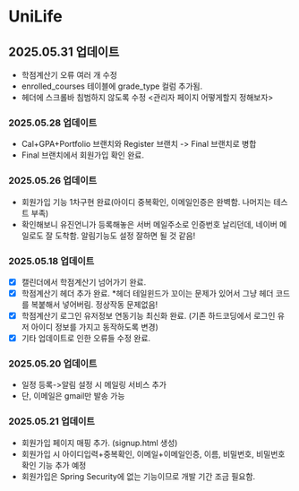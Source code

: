 # UniLife

## 2025.05.31 업데이트
- 학점계산기 오류 여러 개 수정
- enrolled_courses 테이블에 grade_type 컬럼 추가됨.
- 헤더에 스크롤바 침범하지 않도록 수정
<관리자 페이지 어떻게할지 정해보자>

### 2025.05.28 업데이트
- Cal+GPA+Portfolio 브랜치와 Register 브랜치 -> Final 브랜치로 병합
- Final 브랜치에서 회원가입 확인 완료.

### 2025.05.26 업데이트
- 회원가입 기능 1차구현 완료(아이디 중복확인, 이메일인증은 완벽함. 나머지는 테스트 부족)
- 확인해보니 유진언니가 등록해놓은 서버 메일주소로 인증번호 날리던데, 네이버 메일로도 잘 도착함. 알림기능도 설정 잘하면 될 것 같음!

### 2025.05.18 업데이트
- [X] 캘린더에서 학점계산기 넘어가기 완료.
- [X] 학점계산기 헤더 추가 완료. *헤더 테일윈드가 꼬이는 문제가 있어서 그냥 헤더 코드를 복붙해서 넣어버림. 정상작동 문제없음!
- [X] 학점계산기 로그인 유저정보 연동기능 최신화 완료. (기존 하드코딩에서 로그인 유저 아이디 정보를 가지고 동작하도록 변경)
- [X] 기타 업데이트로 인한 오류들 수정 완료.  

### 2025.05.20 업데이트
- 일정 등록->알림 설정 시 메일링 서비스 추가
- 단, 이메일은 gmail만 발송 가능

### 2025.05.21 업데이트
- 회원가입 페이지 매핑 추가. (signup.html 생성)
- 회원가입 시 아이디입력+중복확인, 이메일+이메일인증, 이름, 비밀번호, 비밀번호 확인 기능 추가 예정
- 회원가입은 Spring Security에 없는 기능이므로 개발 기간 조금 필요함.

